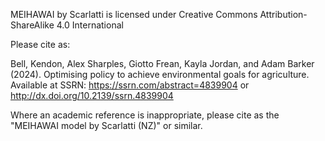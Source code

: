 MEIHAWAI by Scarlatti is licensed under Creative Commons Attribution-ShareAlike 4.0 International

Please cite as: 

Bell, Kendon, Alex Sharples, Giotto Frean, Kayla Jordan, and Adam Barker (2024). Optimising policy to achieve environmental goals for agriculture. Available at SSRN: https://ssrn.com/abstract=4839904 or http://dx.doi.org/10.2139/ssrn.4839904

Where an academic reference is inappropriate, please cite as the "MEIHAWAI model by Scarlatti (NZ)" or similar.